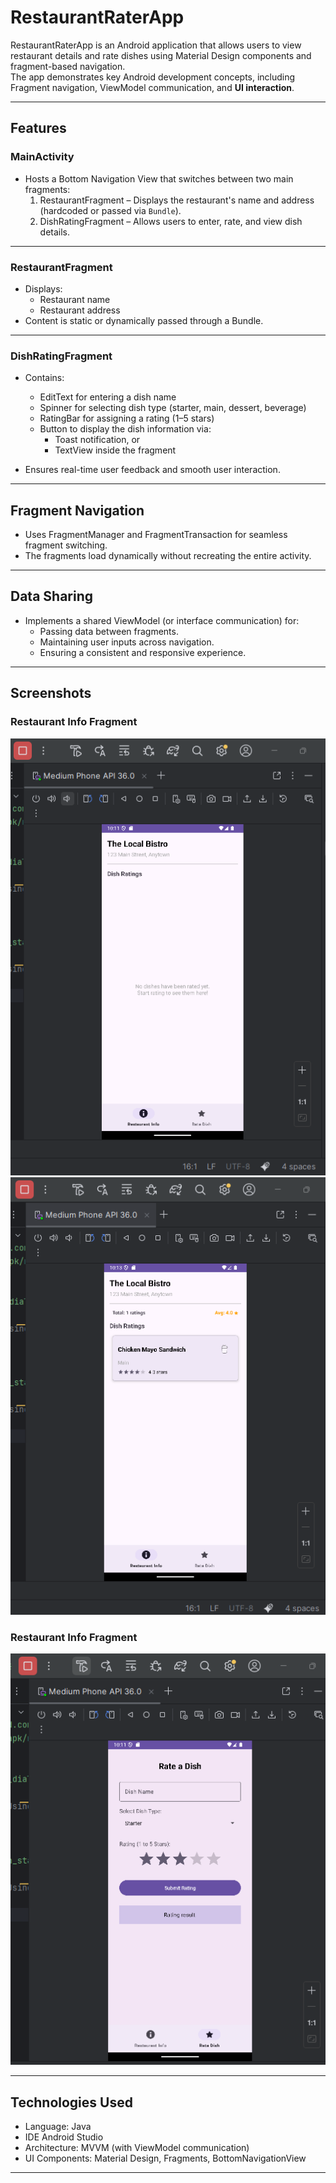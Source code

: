 # RestaurantRaterApp

RestaurantRaterApp is an Android application that allows users to view restaurant details and rate dishes using Material Design components and fragment-based navigation.  
The app demonstrates key Android development concepts, including Fragment navigation, ViewModel communication, and **UI interaction**.

---

## Features

### MainActivity
- Hosts a Bottom Navigation View that switches between two main fragments:
  1. RestaurantFragment – Displays the restaurant's name and address (hardcoded or passed via `Bundle`).
  2. DishRatingFragment – Allows users to enter, rate, and view dish details.

---

### RestaurantFragment
- Displays:
  - Restaurant name
  - Restaurant address
- Content is static or dynamically passed through a Bundle.

---

### DishRatingFragment
- Contains:
  - EditText for entering a dish name  
  - Spinner for selecting dish type (starter, main, dessert, beverage)  
  - RatingBar for assigning a rating (1–5 stars)  
  - Button to display the dish information via:
    - Toast notification, or  
    - TextView inside the fragment  

- Ensures real-time user feedback and smooth user interaction.

---

## Fragment Navigation
- Uses FragmentManager and FragmentTransaction for seamless fragment switching.  
- The fragments load dynamically without recreating the entire activity.  

---

## Data Sharing
- Implements a shared ViewModel (or interface communication) for:
  - Passing data between fragments.
  - Maintaining user inputs across navigation.
  - Ensuring a consistent and responsive experience.

---

## Screenshots

### Restaurant Info Fragment
![RestaurantFragment](screenshots/img.png) 
![RestaurantFragment](screenshots/img_2.png) 
### Restaurant Info Fragment
![DishRatingFragment](screenshots/img_1.png)


---

## Technologies Used
- Language: Java  
- IDE Android Studio  
- Architecture: MVVM (with ViewModel communication)  
- UI Components: Material Design, Fragments, BottomNavigationView  

---

